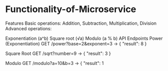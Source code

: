 # Functionality-of-Microservice
Features Basic operations: Addition, Subtraction, Multiplication, Division Advanced operations:

Exponentiation (a^b)
Square root (√a)
Modulo (a % b)
API Endpoints Power (Exponentiation) GET /power?base=2&exponent=3 → { "result": 8 }

Square Root GET /sqrt?number=9 → { "result": 3 }

Modulo GET /modulo?a=10&b=3 → { "result": 1 
